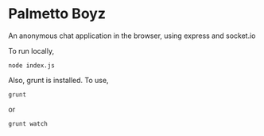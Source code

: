 # Palmetto Boyz

An anonymous chat application in the browser, using express and socket.io

To run locally,

	node index.js

Also, grunt is installed. To use,

	grunt

or

	grunt watch
